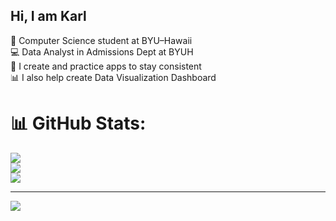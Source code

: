 ## Hi, I am Karl

🧠 Computer Science student at BYU–Hawaii <br>
💻 Data Analyst in Admissions Dept at BYUH <br>
🎨 I create and practice apps to stay consistent <br>
📊 I also help create Data Visualization Dashboard  <br>

# 📊 GitHub Stats:
![](https://github-readme-stats.vercel.app/api?username=karldgzmn&theme=dark&hide_border=false&include_all_commits=false&count_private=false)<br/>
![](https://nirzak-streak-stats.vercel.app/?user=karldgzmn&theme=dark&hide_border=false)<br/>
![](https://github-readme-stats.vercel.app/api/top-langs/?username=karldgzmn&theme=dark&hide_border=false&include_all_commits=false&count_private=false&layout=compact)

---
[![](https://visitcount.itsvg.in/api?id=karldgzmn&icon=0&color=0)](https://visitcount.itsvg.in)

<!-- Proudly created with GPRM ( https://gprm.itsvg.in ) -->
